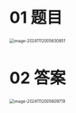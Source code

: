 # 01 题目

<img src="C:\Users\Administrator\AppData\Roaming\Typora\typora-user-images\image-20241112005630851.png" alt="image-20241112005630851" style="zoom:50%;" />



# 02 答案

<img src="C:\Users\Administrator\AppData\Roaming\Typora\typora-user-images\image-20241112005609719.png" alt="image-20241112005609719" style="zoom:50%;" />